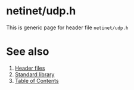 # netinet/udp.h
This is generic page for header file `netinet/udp.h`
# See also
1. [Header files](../README.md)
2. [Standard library](../../README.md)
3. [Table of Contents](../../../README.md)
